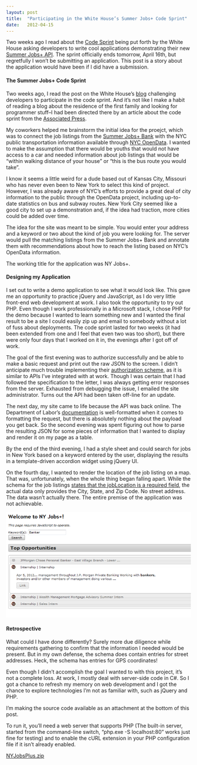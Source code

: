 ```yaml
---
layout: post
title:  "Participating in the White House’s Summer Jobs+ Code Sprint"
date:   2012-04-15
---
```


Two weeks ago I read about the [Code Sprint](http://www.whitehouse.gov/codesprint) being put forth by the White House asking developers to write cool applications demonstrating their new [Summer Jobs+ API](http://developer.dol.gov/DOL-SUMMERJOBS-SERVICE.htm). The sprint officially ends tomorrow, April 16th, but regretfully I won’t be submitting an application. This post is a story about the application would have been if I did have a submission.

#### The Summer Jobs+ Code Sprint

Two weeks ago, I read the post on the White House’s [blog](http://www.whitehouse.gov/blog/) challenging developers to participate in the code sprint. And it’s not like I make a habit of reading a blog about the residence of the first family and looking for programmer stuff–I had been directed there by an article about the code sprint from the [Associated Press](http://www.ap.org/).

My coworkers helped me brainstorm the initial idea for the proejct, which was to connect the job listings from the [Summer Jobs+ Bank](http://www.dol.gov/summerjobs/) with the NYC public transportation information available through [NYC OpenData](https://nycopendata.socrata.com/). I wanted to make the assumption that there would be youths that would not have access to a car and needed information about job listings that would be “within walking distance of your house” or “this is the bus route you would take”.

I know it seems a little weird for a dude based out of Kansas City, Missouri who has never even been to New York to select this kind of project. However, I was already aware of NYC’s efforts to provide a great deal of city information to the public through the OpenData project, including up-to-date statistics on bus and subway routes. New York City seemed like a good city to set up a demonstration and, if the idea had traction, more cities could be added over time.

The idea for the site was meant to be simple. You would enter your address and a keyword or two about the kind of job you were looking for. The server would pull the matching listings from the Summer Jobs+ Bank and annotate them with recommendations about how to reach the listing based on NYC’s OpenData information.

The working title for the application was NY Jobs+.

#### Designing my Application

I set out to write a demo application to see what it would look like. This gave me an opportunity to practice jQuery and JavaScript, as I do very little front-end web development at work. I also took the opportunity to try out PHP. Even though I work professionally in a Microsoft stack, I chose PHP for the demo because I wanted to learn something new and I wanted the final result to be a site I could easily zip up and email to somebody without a lot of fuss about deployments. The code sprint lasted for two weeks (it had been extended from one and I feel that even two was too short), but there were only four days that I worked on it in, the evenings after I got off of work.

The goal of the first evening was to authorize successfully and be able to make a basic request and print out the raw JSON to the screen. I didn’t anticipate much trouble implementing their [authorization scheme](http://developer.dol.gov/req-auth.htm), as it is similar to APIs I’ve integrated with at work. Though I was certain that I had followed the specification to the letter, I was always getting error responses from the server. Exhausted from debugging the issue, I emailed the site administrator. Turns out the API had been taken off-line for an update.

The next day, my site came to life because the API was back online. The Department of Labor’s [documentation](http://developer.dol.gov/DOL-SUMMERJOBS-SERVICE.htm) is well-formatted when it comes to formatting the request, but there is absolutely nothing about the payload you get back. So the second evening was spent figuring out how to parse the resulting JSON for some pieces of information that I wanted to display and render it on my page as a table.

By the end of the third evening, I had a style sheet and could search for jobs in New York based on a keyword entered by the user, displaying the results in a template-driven accordion widget using jQuery UI.

On the fourth day, I wanted to render the location of the job listing on a map. That was, unfortunately, when the whole thing began falling apart. While the schema for the job listings [states that the jobLocation is a required field](http://www.dol.gov/summerjobs/employers-step2.htm), the actual data only provides the City, State, and Zip Code. No street address. The data wasn’t actually there. The entire premise of the application was not achievable.

<img src="/assets/NYJobsPlus.png" alt="Web application screenshot">

#### Retrospective

What could I have done differently? Surely more due diligence while requirements gathering to confirm that the information I needed would be present. But in my own defense, the schema does contain entries for street addresses. Heck, the schema has entries for GPS coordinates!

Even though I didn’t accomplish the goal I wanted to with this project, it’s not a complete loss. At work, I mostly deal with server-side code in C#. So I got a chance to refresh my memory on web development and I got the chance to explore technologies I’m not as familiar with, such as jQuery and PHP.

I’m making the source code available as an attachment at the bottom of this post.

To run it, you’ll need a web server that supports PHP (The built-in server, started from the command-line switch, “php.exe -S localhost:80” works just fine for testing) and to enable the cURL extension in your PHP configuration file if it isn’t already enabled.

<a href="/assets/NYJobsPlus.zip">NYJobsPlus.zip</a>
